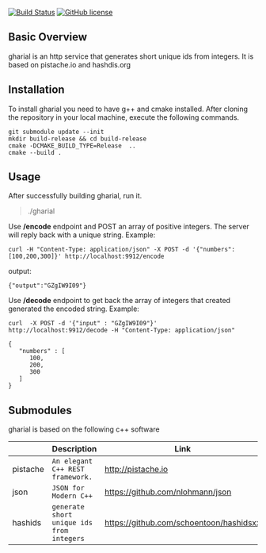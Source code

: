 [![Build Status](https://travis-ci.org/lefscode/gharial.svg?branch=master)](https://travis-ci.org/lefscode/gharial)
[![GitHub license](https://img.shields.io/badge/license-MIT-blue.svg)](https://raw.githubusercontent.com/nlohmann/json/master/LICENSE.MIT)



## Basic Overview

gharial is an http service that generates short unique ids from integers. It is based on pistache.io and hashdis.org 


## Installation 

To install gharial you need to have g++ and cmake installed. After cloning the repository in your local machine, execute the following commands.

    git submodule update --init
    mkdir build-release && cd build-release  
    cmake -DCMAKE_BUILD_TYPE=Release  .. 
    cmake --build .

## Usage
After successfully building gharial, run it.

> ./gharial

Use **/encode** endpoint and POST an array of positive integers. The server will reply back with a unique string. Example:

    curl -H "Content-Type: application/json" -X POST -d '{"numbers": [100,200,300]}' http://localhost:9912/encode 

output:

    {"output":"GZgIW9I09"}

Use **/decode** endpoint to get back the array of integers that created generated the encoded string. Example:

    curl  -X POST -d '{"input" : "GZgIW9I09"}' http://localhost:9912/decode -H "Content-Type: application/json"
    
    {
       "numbers" : [
          100,
          200,
          300
       ]
    }


## Submodules

gharial is based on the following c++ software                   

|                |Description|Link                         |
|----------------|-------------------------------|-----------------------------|
|pistache |`An elegant C++ REST framework.`            |http://pistache.io             |
|json          |`JSON for Modern C++`            |https://github.com/nlohmann/json            |
|hashids          |`generate short unique ids from integers`|https://github.com/schoentoon/hashidsxx|

